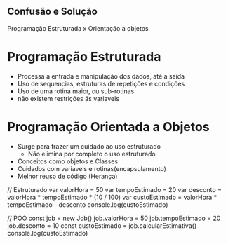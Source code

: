 ## Confusão e Solução
Programação Estruturada x Orientação a objetos

# Programação Estruturada
  - Processa a entrada e manipulação dos dados, até a saida
  - Uso de sequencias, estruturas de repetições e condições
  - Uso de uma rotina maior, ou sub-rotinas
  - não existem restrições ás variaveis

# Programação Orientada a Objetos
  - Surge para trazer um cuidado ao uso estruturado
    - Não elimina por completo o uso estruturado
  - Conceitos como objetos e Classes
  - Cuidados com variaveis e rotinas(encapsulamento)
  - Melhor reuso de código (Herança)

// Estruturado
var valorHora = 50
var tempoEstimado = 20
var desconto = valorHora * tempoEstimado * (10 / 100)
var custoEstimado = valorHora * tempoEstimado - desconto
console.log(custoEstimado)

// POO
const job = new Job()
job.valorHora = 50
job.tempoEstimado = 20
job.desconto = 10
const custoEstimado = job.calcularEstimativa()
console.log(custoEstimado)